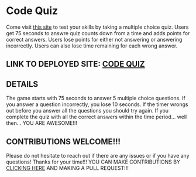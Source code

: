 # Code Quiz
Come visit [this site](https://mathcodes.github.io/Test-your-Coding-Skills-/index.html) to test your skills by taking a multiple choice quiz. Users get 75 seconds to answre quiz counts down from a time
and adds points for correct answers. Users lose points for either not answering or answering incorrectly. Users can also lose time remaining for each wrong answer.

## LINK TO DEPLOYED SITE: [CODE QUIZ](https://mathcodes.github.io/Test-your-Coding-Skills-/index.html)

## DETAILS
The game starts with 75 seconds to answer 5 multiple choice questions. If you answer a question incorrectly, you lose 10 seconds. If the timer wrongs out before you answer all the questions you should try again. If you complete the quiz with all the correct answers within the time period... well then... YOU ARE AWESOME!!!

## CONTRIBUTIONS WELCOME!!!
Please do not hesitate to reach out if there are any issues or if you have any questions! Thanks for your time!!! YOU CAN MAKE CONTRIBUTIONS BY [CLICKING HERE](https://github.com/mathcodes/Test-your-Coding-Skills-/pulls) AND MAKING A PULL REQUEST!!!

